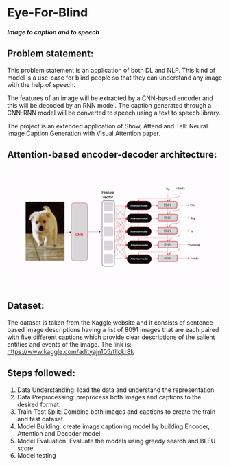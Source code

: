 # Eye-For-Blind
##### Image to caption and to speech

## Problem statement:

This problem statement is an application of both DL and NLP. This kind of model is a use-case for blind people so that they can understand any image with the help of speech. 
	
The features of an image will be extracted by a CNN-based encoder and this will be decoded by an RNN model. The caption generated through a CNN-RNN model will be converted to speech using a text to speech library. 

The project is an extended application of Show, Attend and Tell: Neural Image Caption Generation with Visual Attention paper.

## Attention-based encoder-decoder architecture:
![](https://github.com/anuprabhaprabhu/Eye-For-Blind/blob/main/Architecture.jpg)




## Dataset:
The dataset is taken from the Kaggle website and it consists of sentence-based image descriptions having a list of 8091 images that are each paired with five different captions which provide clear descriptions of the salient entities and events of the image.
The link is: https://www.kaggle.com/adityajn105/flickr8k 

## Steps followed:
1. Data Understanding: load the data and understand the representation.
2. Data Preprocessing: preprocess both images and captions to the desired format.
3. Train-Test Split: Combine both images and captions to create the train and test dataset.
4. Model Building: create image captioning model by building Encoder, Attention and Decoder model.
5. Model Evaluation: Evaluate the models using greedy search and BLEU score.
6. Model testing

